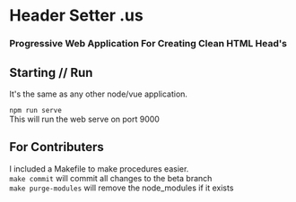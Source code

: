 # Header Setter <b>.us</b>
### Progressive Web Application For Creating Clean HTML Head's

## Starting // Run
It's the same as any other node/vue application.

`npm run serve`<br />
This will run the web serve on port 9000

## For Contributers
I included a Makefile to make procedures easier.<br />
`make commit` will commit all changes to the beta branch<br />
`make purge-modules` will remove the node_modules if it exists<br />
